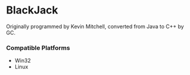 # BlackJack

Originally programmed by Kevin Mitchell, converted from Java to C++ by GC.

### Compatible Platforms
- Win32
- Linux
